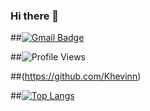 ### Hi there 👋

##[![Gmail Badge](https://img.shields.io/badge/-khevin.karlospe@gmail.com-c14438?style=flat&logo=Gmail&logoColor=white)](mailto:khevin.karlospe@gmail.com "Connect via Email")

##![Profile Views](https://komarev.com/ghpvc/?username=Khevinn&color=7802aa)

##(https://github.com/Khevinn)

##[![Top Langs](https://github-readme-stats.vercel.app/api/top-langs/?username=Khevinn&layout=compact&theme=buefy)](https://github.com/anuraghazra/github-readme-stats)


<!--
**Khevinn/Khevinn** is a ✨ _special_ ✨ repository because its `README.md` (this file) appears on your GitHub profile.

Here are some ideas to get you started:

- 🔭 I’m currently working on ...
- 🌱 I’m currently learning ...
- 👯 I’m looking to collaborate on ...
- 🤔 I’m looking for help with ...
- 💬 Ask me about ...
- 📫 How to reach me: ...
- 😄 Pronouns: ...
- ⚡ Fun fact: ...
-->
